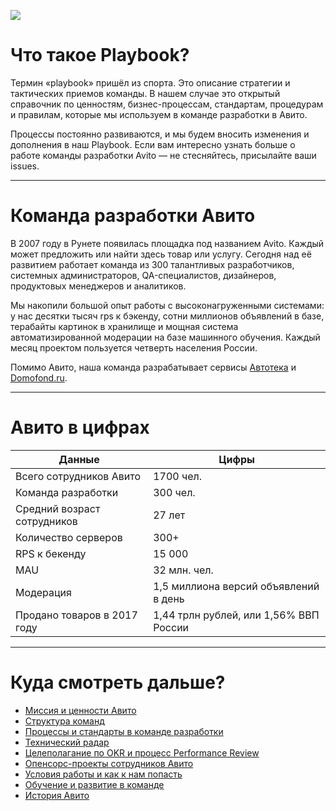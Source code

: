 ![](https://scontent.fhrk1-1.fna.fbcdn.net/v/t1.0-9/24293993_874487989395217_1488213834491182695_n.png?_nc_cat=0&oh=04adf1ff88877b45493318e06b57dbd7&oe=5B8B0ABD)

# Что такое Playbook?

Термин «playbook» пришёл из спорта. Это описание стратегии и тактических приемов команды. В нашем случае это открытый справочник по ценностям, бизнес-процессам, стандартам, процедурам и правилам, которые мы используем в команде разработки в Авито.

Процессы постоянно развиваются, и мы будем вносить изменения и дополнения в наш Playbook. Если вам интересно узнать больше о работе команды разработки Avito — не стесняйтесь, присылайте ваши issues.

***

# Команда разработки Авито
В 2007 году в Рунете появилась площадка под названием Avito. Каждый может предложить или найти здесь товар или услугу. Сегодня над её развитием работает команда из 300 талантливых разработчиков, системных администраторов, QA-специалистов, дизайнеров, продуктовых менеджеров и аналитиков.

Мы накопили большой опыт работы с высоконагруженными системами: у нас десятки тысяч rps к бэкенду, сотни миллионов объявлений в базе, терабайты картинок в хранилище и мощная система автоматизированной модерации на базе машинного обучения. Каждый месяц проектом пользуется четверть населения России.

Помимо Авито, наша команда разрабатывает сервисы [Автотека](https://autoteka.ru/) и [Domofond.ru](https://www.domofond.ru/).

***

# Авито в цифрах 

Данные  | Цифры 
------------- | -------------
Всего сотрудников Авито	| 1700 чел.	
Команда разработки | 300 чел.
Средний возраст сотрудников | 27 лет
Количество серверов	| 300+	
RPS к бекенду	 | 15 000	
MAU	 | 32 млн. чел.	
Модерация	| 1,5 миллиона версий объявлений в день
Продано товаров в 2017 году	| 1,44 трлн рублей, или 1,56% ВВП России	
***


# Куда смотреть дальше? 

- [Миссия и ценности Авито](https://github.com/avito-tech/playbook/blob/master/mission-and-values.md)
- [Структура команд](https://github.com/avito-tech/playbook/blob/master/structure.md) 
- [Процессы и стандарты в команде разработки](https://github.com/avito-tech/playbook/blob/master/processes-and-standards.md)
- [Технический радар](https://techradar.avito.ru)
- [Целеполагание по OKR и процесс Performance Review](https://github.com/avito-tech/playbook/blob/master/goal-setting.md)
- [Опенсорс-проекты сотрудников Авито](https://github.com/avito-tech/playbook/blob/master/avito-open-source.md) 
- [Условия работы и как к нам попасть](https://github.com/avito-tech/playbook/blob/master/recruitment-and-office.md) 
- [Обучение и развитие в команде](https://github.com/avito-tech/playbook/blob/master/training-and-development.md) 
- [История Авито](https://github.com/avito-tech/playbook/blob/master/avito-history.md)

